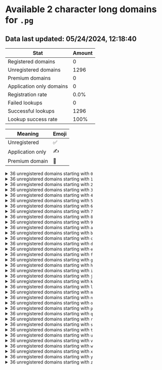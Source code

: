 # Available 2 character long domains for `.pg`

## Data last updated: 05/24/2024, 12:18:40

|Stat|Amount|
|--|--|
|Registered domains|0|
|Unregistered domains|1296|
|Premium domains|0|
|Application only domains|0|
|Registration rate|0.0%|
|Failed lookups|0|
|Successful lookups|1296|
|Lookup success rate|100%|


|Meaning|Emoji|
|--|--|
|Unregistered|:white_check_mark:|
|Application only|:writing_hand:|
|Premium domain|:gem:|

<details>
<summary>36 unregistered domains starting with <bold><code>0</code></bold></summary>

|Type|Domain|
|--|--|
|:white_check_mark:|`00.pg`|
|:white_check_mark:|`01.pg`|
|:white_check_mark:|`02.pg`|
|:white_check_mark:|`03.pg`|
|:white_check_mark:|`04.pg`|
|:white_check_mark:|`05.pg`|
|:white_check_mark:|`06.pg`|
|:white_check_mark:|`07.pg`|
|:white_check_mark:|`08.pg`|
|:white_check_mark:|`09.pg`|
|:white_check_mark:|`0a.pg`|
|:white_check_mark:|`0b.pg`|
|:white_check_mark:|`0c.pg`|
|:white_check_mark:|`0d.pg`|
|:white_check_mark:|`0e.pg`|
|:white_check_mark:|`0f.pg`|
|:white_check_mark:|`0g.pg`|
|:white_check_mark:|`0h.pg`|
|:white_check_mark:|`0i.pg`|
|:white_check_mark:|`0j.pg`|
|:white_check_mark:|`0k.pg`|
|:white_check_mark:|`0l.pg`|
|:white_check_mark:|`0m.pg`|
|:white_check_mark:|`0n.pg`|
|:white_check_mark:|`0o.pg`|
|:white_check_mark:|`0p.pg`|
|:white_check_mark:|`0q.pg`|
|:white_check_mark:|`0r.pg`|
|:white_check_mark:|`0s.pg`|
|:white_check_mark:|`0t.pg`|
|:white_check_mark:|`0u.pg`|
|:white_check_mark:|`0v.pg`|
|:white_check_mark:|`0w.pg`|
|:white_check_mark:|`0x.pg`|
|:white_check_mark:|`0y.pg`|
|:white_check_mark:|`0z.pg`|
</details>
<details>
<summary>36 unregistered domains starting with <bold><code>1</code></bold></summary>

|Type|Domain|
|--|--|
|:white_check_mark:|`10.pg`|
|:white_check_mark:|`11.pg`|
|:white_check_mark:|`12.pg`|
|:white_check_mark:|`13.pg`|
|:white_check_mark:|`14.pg`|
|:white_check_mark:|`15.pg`|
|:white_check_mark:|`16.pg`|
|:white_check_mark:|`17.pg`|
|:white_check_mark:|`18.pg`|
|:white_check_mark:|`19.pg`|
|:white_check_mark:|`1a.pg`|
|:white_check_mark:|`1b.pg`|
|:white_check_mark:|`1c.pg`|
|:white_check_mark:|`1d.pg`|
|:white_check_mark:|`1e.pg`|
|:white_check_mark:|`1f.pg`|
|:white_check_mark:|`1g.pg`|
|:white_check_mark:|`1h.pg`|
|:white_check_mark:|`1i.pg`|
|:white_check_mark:|`1j.pg`|
|:white_check_mark:|`1k.pg`|
|:white_check_mark:|`1l.pg`|
|:white_check_mark:|`1m.pg`|
|:white_check_mark:|`1n.pg`|
|:white_check_mark:|`1o.pg`|
|:white_check_mark:|`1p.pg`|
|:white_check_mark:|`1q.pg`|
|:white_check_mark:|`1r.pg`|
|:white_check_mark:|`1s.pg`|
|:white_check_mark:|`1t.pg`|
|:white_check_mark:|`1u.pg`|
|:white_check_mark:|`1v.pg`|
|:white_check_mark:|`1w.pg`|
|:white_check_mark:|`1x.pg`|
|:white_check_mark:|`1y.pg`|
|:white_check_mark:|`1z.pg`|
</details>
<details>
<summary>36 unregistered domains starting with <bold><code>2</code></bold></summary>

|Type|Domain|
|--|--|
|:white_check_mark:|`20.pg`|
|:white_check_mark:|`21.pg`|
|:white_check_mark:|`22.pg`|
|:white_check_mark:|`23.pg`|
|:white_check_mark:|`24.pg`|
|:white_check_mark:|`25.pg`|
|:white_check_mark:|`26.pg`|
|:white_check_mark:|`27.pg`|
|:white_check_mark:|`28.pg`|
|:white_check_mark:|`29.pg`|
|:white_check_mark:|`2a.pg`|
|:white_check_mark:|`2b.pg`|
|:white_check_mark:|`2c.pg`|
|:white_check_mark:|`2d.pg`|
|:white_check_mark:|`2e.pg`|
|:white_check_mark:|`2f.pg`|
|:white_check_mark:|`2g.pg`|
|:white_check_mark:|`2h.pg`|
|:white_check_mark:|`2i.pg`|
|:white_check_mark:|`2j.pg`|
|:white_check_mark:|`2k.pg`|
|:white_check_mark:|`2l.pg`|
|:white_check_mark:|`2m.pg`|
|:white_check_mark:|`2n.pg`|
|:white_check_mark:|`2o.pg`|
|:white_check_mark:|`2p.pg`|
|:white_check_mark:|`2q.pg`|
|:white_check_mark:|`2r.pg`|
|:white_check_mark:|`2s.pg`|
|:white_check_mark:|`2t.pg`|
|:white_check_mark:|`2u.pg`|
|:white_check_mark:|`2v.pg`|
|:white_check_mark:|`2w.pg`|
|:white_check_mark:|`2x.pg`|
|:white_check_mark:|`2y.pg`|
|:white_check_mark:|`2z.pg`|
</details>
<details>
<summary>36 unregistered domains starting with <bold><code>3</code></bold></summary>

|Type|Domain|
|--|--|
|:white_check_mark:|`30.pg`|
|:white_check_mark:|`31.pg`|
|:white_check_mark:|`32.pg`|
|:white_check_mark:|`33.pg`|
|:white_check_mark:|`34.pg`|
|:white_check_mark:|`35.pg`|
|:white_check_mark:|`36.pg`|
|:white_check_mark:|`37.pg`|
|:white_check_mark:|`38.pg`|
|:white_check_mark:|`39.pg`|
|:white_check_mark:|`3a.pg`|
|:white_check_mark:|`3b.pg`|
|:white_check_mark:|`3c.pg`|
|:white_check_mark:|`3d.pg`|
|:white_check_mark:|`3e.pg`|
|:white_check_mark:|`3f.pg`|
|:white_check_mark:|`3g.pg`|
|:white_check_mark:|`3h.pg`|
|:white_check_mark:|`3i.pg`|
|:white_check_mark:|`3j.pg`|
|:white_check_mark:|`3k.pg`|
|:white_check_mark:|`3l.pg`|
|:white_check_mark:|`3m.pg`|
|:white_check_mark:|`3n.pg`|
|:white_check_mark:|`3o.pg`|
|:white_check_mark:|`3p.pg`|
|:white_check_mark:|`3q.pg`|
|:white_check_mark:|`3r.pg`|
|:white_check_mark:|`3s.pg`|
|:white_check_mark:|`3t.pg`|
|:white_check_mark:|`3u.pg`|
|:white_check_mark:|`3v.pg`|
|:white_check_mark:|`3w.pg`|
|:white_check_mark:|`3x.pg`|
|:white_check_mark:|`3y.pg`|
|:white_check_mark:|`3z.pg`|
</details>
<details>
<summary>36 unregistered domains starting with <bold><code>4</code></bold></summary>

|Type|Domain|
|--|--|
|:white_check_mark:|`40.pg`|
|:white_check_mark:|`41.pg`|
|:white_check_mark:|`42.pg`|
|:white_check_mark:|`43.pg`|
|:white_check_mark:|`44.pg`|
|:white_check_mark:|`45.pg`|
|:white_check_mark:|`46.pg`|
|:white_check_mark:|`47.pg`|
|:white_check_mark:|`48.pg`|
|:white_check_mark:|`49.pg`|
|:white_check_mark:|`4a.pg`|
|:white_check_mark:|`4b.pg`|
|:white_check_mark:|`4c.pg`|
|:white_check_mark:|`4d.pg`|
|:white_check_mark:|`4e.pg`|
|:white_check_mark:|`4f.pg`|
|:white_check_mark:|`4g.pg`|
|:white_check_mark:|`4h.pg`|
|:white_check_mark:|`4i.pg`|
|:white_check_mark:|`4j.pg`|
|:white_check_mark:|`4k.pg`|
|:white_check_mark:|`4l.pg`|
|:white_check_mark:|`4m.pg`|
|:white_check_mark:|`4n.pg`|
|:white_check_mark:|`4o.pg`|
|:white_check_mark:|`4p.pg`|
|:white_check_mark:|`4q.pg`|
|:white_check_mark:|`4r.pg`|
|:white_check_mark:|`4s.pg`|
|:white_check_mark:|`4t.pg`|
|:white_check_mark:|`4u.pg`|
|:white_check_mark:|`4v.pg`|
|:white_check_mark:|`4w.pg`|
|:white_check_mark:|`4x.pg`|
|:white_check_mark:|`4y.pg`|
|:white_check_mark:|`4z.pg`|
</details>
<details>
<summary>36 unregistered domains starting with <bold><code>5</code></bold></summary>

|Type|Domain|
|--|--|
|:white_check_mark:|`50.pg`|
|:white_check_mark:|`51.pg`|
|:white_check_mark:|`52.pg`|
|:white_check_mark:|`53.pg`|
|:white_check_mark:|`54.pg`|
|:white_check_mark:|`55.pg`|
|:white_check_mark:|`56.pg`|
|:white_check_mark:|`57.pg`|
|:white_check_mark:|`58.pg`|
|:white_check_mark:|`59.pg`|
|:white_check_mark:|`5a.pg`|
|:white_check_mark:|`5b.pg`|
|:white_check_mark:|`5c.pg`|
|:white_check_mark:|`5d.pg`|
|:white_check_mark:|`5e.pg`|
|:white_check_mark:|`5f.pg`|
|:white_check_mark:|`5g.pg`|
|:white_check_mark:|`5h.pg`|
|:white_check_mark:|`5i.pg`|
|:white_check_mark:|`5j.pg`|
|:white_check_mark:|`5k.pg`|
|:white_check_mark:|`5l.pg`|
|:white_check_mark:|`5m.pg`|
|:white_check_mark:|`5n.pg`|
|:white_check_mark:|`5o.pg`|
|:white_check_mark:|`5p.pg`|
|:white_check_mark:|`5q.pg`|
|:white_check_mark:|`5r.pg`|
|:white_check_mark:|`5s.pg`|
|:white_check_mark:|`5t.pg`|
|:white_check_mark:|`5u.pg`|
|:white_check_mark:|`5v.pg`|
|:white_check_mark:|`5w.pg`|
|:white_check_mark:|`5x.pg`|
|:white_check_mark:|`5y.pg`|
|:white_check_mark:|`5z.pg`|
</details>
<details>
<summary>36 unregistered domains starting with <bold><code>6</code></bold></summary>

|Type|Domain|
|--|--|
|:white_check_mark:|`60.pg`|
|:white_check_mark:|`61.pg`|
|:white_check_mark:|`62.pg`|
|:white_check_mark:|`63.pg`|
|:white_check_mark:|`64.pg`|
|:white_check_mark:|`65.pg`|
|:white_check_mark:|`66.pg`|
|:white_check_mark:|`67.pg`|
|:white_check_mark:|`68.pg`|
|:white_check_mark:|`69.pg`|
|:white_check_mark:|`6a.pg`|
|:white_check_mark:|`6b.pg`|
|:white_check_mark:|`6c.pg`|
|:white_check_mark:|`6d.pg`|
|:white_check_mark:|`6e.pg`|
|:white_check_mark:|`6f.pg`|
|:white_check_mark:|`6g.pg`|
|:white_check_mark:|`6h.pg`|
|:white_check_mark:|`6i.pg`|
|:white_check_mark:|`6j.pg`|
|:white_check_mark:|`6k.pg`|
|:white_check_mark:|`6l.pg`|
|:white_check_mark:|`6m.pg`|
|:white_check_mark:|`6n.pg`|
|:white_check_mark:|`6o.pg`|
|:white_check_mark:|`6p.pg`|
|:white_check_mark:|`6q.pg`|
|:white_check_mark:|`6r.pg`|
|:white_check_mark:|`6s.pg`|
|:white_check_mark:|`6t.pg`|
|:white_check_mark:|`6u.pg`|
|:white_check_mark:|`6v.pg`|
|:white_check_mark:|`6w.pg`|
|:white_check_mark:|`6x.pg`|
|:white_check_mark:|`6y.pg`|
|:white_check_mark:|`6z.pg`|
</details>
<details>
<summary>36 unregistered domains starting with <bold><code>7</code></bold></summary>

|Type|Domain|
|--|--|
|:white_check_mark:|`70.pg`|
|:white_check_mark:|`71.pg`|
|:white_check_mark:|`72.pg`|
|:white_check_mark:|`73.pg`|
|:white_check_mark:|`74.pg`|
|:white_check_mark:|`75.pg`|
|:white_check_mark:|`76.pg`|
|:white_check_mark:|`77.pg`|
|:white_check_mark:|`78.pg`|
|:white_check_mark:|`79.pg`|
|:white_check_mark:|`7a.pg`|
|:white_check_mark:|`7b.pg`|
|:white_check_mark:|`7c.pg`|
|:white_check_mark:|`7d.pg`|
|:white_check_mark:|`7e.pg`|
|:white_check_mark:|`7f.pg`|
|:white_check_mark:|`7g.pg`|
|:white_check_mark:|`7h.pg`|
|:white_check_mark:|`7i.pg`|
|:white_check_mark:|`7j.pg`|
|:white_check_mark:|`7k.pg`|
|:white_check_mark:|`7l.pg`|
|:white_check_mark:|`7m.pg`|
|:white_check_mark:|`7n.pg`|
|:white_check_mark:|`7o.pg`|
|:white_check_mark:|`7p.pg`|
|:white_check_mark:|`7q.pg`|
|:white_check_mark:|`7r.pg`|
|:white_check_mark:|`7s.pg`|
|:white_check_mark:|`7t.pg`|
|:white_check_mark:|`7u.pg`|
|:white_check_mark:|`7v.pg`|
|:white_check_mark:|`7w.pg`|
|:white_check_mark:|`7x.pg`|
|:white_check_mark:|`7y.pg`|
|:white_check_mark:|`7z.pg`|
</details>
<details>
<summary>36 unregistered domains starting with <bold><code>8</code></bold></summary>

|Type|Domain|
|--|--|
|:white_check_mark:|`80.pg`|
|:white_check_mark:|`81.pg`|
|:white_check_mark:|`82.pg`|
|:white_check_mark:|`83.pg`|
|:white_check_mark:|`84.pg`|
|:white_check_mark:|`85.pg`|
|:white_check_mark:|`86.pg`|
|:white_check_mark:|`87.pg`|
|:white_check_mark:|`88.pg`|
|:white_check_mark:|`89.pg`|
|:white_check_mark:|`8a.pg`|
|:white_check_mark:|`8b.pg`|
|:white_check_mark:|`8c.pg`|
|:white_check_mark:|`8d.pg`|
|:white_check_mark:|`8e.pg`|
|:white_check_mark:|`8f.pg`|
|:white_check_mark:|`8g.pg`|
|:white_check_mark:|`8h.pg`|
|:white_check_mark:|`8i.pg`|
|:white_check_mark:|`8j.pg`|
|:white_check_mark:|`8k.pg`|
|:white_check_mark:|`8l.pg`|
|:white_check_mark:|`8m.pg`|
|:white_check_mark:|`8n.pg`|
|:white_check_mark:|`8o.pg`|
|:white_check_mark:|`8p.pg`|
|:white_check_mark:|`8q.pg`|
|:white_check_mark:|`8r.pg`|
|:white_check_mark:|`8s.pg`|
|:white_check_mark:|`8t.pg`|
|:white_check_mark:|`8u.pg`|
|:white_check_mark:|`8v.pg`|
|:white_check_mark:|`8w.pg`|
|:white_check_mark:|`8x.pg`|
|:white_check_mark:|`8y.pg`|
|:white_check_mark:|`8z.pg`|
</details>
<details>
<summary>36 unregistered domains starting with <bold><code>9</code></bold></summary>

|Type|Domain|
|--|--|
|:white_check_mark:|`90.pg`|
|:white_check_mark:|`91.pg`|
|:white_check_mark:|`92.pg`|
|:white_check_mark:|`93.pg`|
|:white_check_mark:|`94.pg`|
|:white_check_mark:|`95.pg`|
|:white_check_mark:|`96.pg`|
|:white_check_mark:|`97.pg`|
|:white_check_mark:|`98.pg`|
|:white_check_mark:|`99.pg`|
|:white_check_mark:|`9a.pg`|
|:white_check_mark:|`9b.pg`|
|:white_check_mark:|`9c.pg`|
|:white_check_mark:|`9d.pg`|
|:white_check_mark:|`9e.pg`|
|:white_check_mark:|`9f.pg`|
|:white_check_mark:|`9g.pg`|
|:white_check_mark:|`9h.pg`|
|:white_check_mark:|`9i.pg`|
|:white_check_mark:|`9j.pg`|
|:white_check_mark:|`9k.pg`|
|:white_check_mark:|`9l.pg`|
|:white_check_mark:|`9m.pg`|
|:white_check_mark:|`9n.pg`|
|:white_check_mark:|`9o.pg`|
|:white_check_mark:|`9p.pg`|
|:white_check_mark:|`9q.pg`|
|:white_check_mark:|`9r.pg`|
|:white_check_mark:|`9s.pg`|
|:white_check_mark:|`9t.pg`|
|:white_check_mark:|`9u.pg`|
|:white_check_mark:|`9v.pg`|
|:white_check_mark:|`9w.pg`|
|:white_check_mark:|`9x.pg`|
|:white_check_mark:|`9y.pg`|
|:white_check_mark:|`9z.pg`|
</details>
<details>
<summary>36 unregistered domains starting with <bold><code>a</code></bold></summary>

|Type|Domain|
|--|--|
|:white_check_mark:|`a0.pg`|
|:white_check_mark:|`a1.pg`|
|:white_check_mark:|`a2.pg`|
|:white_check_mark:|`a3.pg`|
|:white_check_mark:|`a4.pg`|
|:white_check_mark:|`a5.pg`|
|:white_check_mark:|`a6.pg`|
|:white_check_mark:|`a7.pg`|
|:white_check_mark:|`a8.pg`|
|:white_check_mark:|`a9.pg`|
|:white_check_mark:|`aa.pg`|
|:white_check_mark:|`ab.pg`|
|:white_check_mark:|`ac.pg`|
|:white_check_mark:|`ad.pg`|
|:white_check_mark:|`ae.pg`|
|:white_check_mark:|`af.pg`|
|:white_check_mark:|`ag.pg`|
|:white_check_mark:|`ah.pg`|
|:white_check_mark:|`ai.pg`|
|:white_check_mark:|`aj.pg`|
|:white_check_mark:|`ak.pg`|
|:white_check_mark:|`al.pg`|
|:white_check_mark:|`am.pg`|
|:white_check_mark:|`an.pg`|
|:white_check_mark:|`ao.pg`|
|:white_check_mark:|`ap.pg`|
|:white_check_mark:|`aq.pg`|
|:white_check_mark:|`ar.pg`|
|:white_check_mark:|`as.pg`|
|:white_check_mark:|`at.pg`|
|:white_check_mark:|`au.pg`|
|:white_check_mark:|`av.pg`|
|:white_check_mark:|`aw.pg`|
|:white_check_mark:|`ax.pg`|
|:white_check_mark:|`ay.pg`|
|:white_check_mark:|`az.pg`|
</details>
<details>
<summary>36 unregistered domains starting with <bold><code>b</code></bold></summary>

|Type|Domain|
|--|--|
|:white_check_mark:|`b0.pg`|
|:white_check_mark:|`b1.pg`|
|:white_check_mark:|`b2.pg`|
|:white_check_mark:|`b3.pg`|
|:white_check_mark:|`b4.pg`|
|:white_check_mark:|`b5.pg`|
|:white_check_mark:|`b6.pg`|
|:white_check_mark:|`b7.pg`|
|:white_check_mark:|`b8.pg`|
|:white_check_mark:|`b9.pg`|
|:white_check_mark:|`ba.pg`|
|:white_check_mark:|`bb.pg`|
|:white_check_mark:|`bc.pg`|
|:white_check_mark:|`bd.pg`|
|:white_check_mark:|`be.pg`|
|:white_check_mark:|`bf.pg`|
|:white_check_mark:|`bg.pg`|
|:white_check_mark:|`bh.pg`|
|:white_check_mark:|`bi.pg`|
|:white_check_mark:|`bj.pg`|
|:white_check_mark:|`bk.pg`|
|:white_check_mark:|`bl.pg`|
|:white_check_mark:|`bm.pg`|
|:white_check_mark:|`bn.pg`|
|:white_check_mark:|`bo.pg`|
|:white_check_mark:|`bp.pg`|
|:white_check_mark:|`bq.pg`|
|:white_check_mark:|`br.pg`|
|:white_check_mark:|`bs.pg`|
|:white_check_mark:|`bt.pg`|
|:white_check_mark:|`bu.pg`|
|:white_check_mark:|`bv.pg`|
|:white_check_mark:|`bw.pg`|
|:white_check_mark:|`bx.pg`|
|:white_check_mark:|`by.pg`|
|:white_check_mark:|`bz.pg`|
</details>
<details>
<summary>36 unregistered domains starting with <bold><code>c</code></bold></summary>

|Type|Domain|
|--|--|
|:white_check_mark:|`c0.pg`|
|:white_check_mark:|`c1.pg`|
|:white_check_mark:|`c2.pg`|
|:white_check_mark:|`c3.pg`|
|:white_check_mark:|`c4.pg`|
|:white_check_mark:|`c5.pg`|
|:white_check_mark:|`c6.pg`|
|:white_check_mark:|`c7.pg`|
|:white_check_mark:|`c8.pg`|
|:white_check_mark:|`c9.pg`|
|:white_check_mark:|`ca.pg`|
|:white_check_mark:|`cb.pg`|
|:white_check_mark:|`cc.pg`|
|:white_check_mark:|`cd.pg`|
|:white_check_mark:|`ce.pg`|
|:white_check_mark:|`cf.pg`|
|:white_check_mark:|`cg.pg`|
|:white_check_mark:|`ch.pg`|
|:white_check_mark:|`ci.pg`|
|:white_check_mark:|`cj.pg`|
|:white_check_mark:|`ck.pg`|
|:white_check_mark:|`cl.pg`|
|:white_check_mark:|`cm.pg`|
|:white_check_mark:|`cn.pg`|
|:white_check_mark:|`co.pg`|
|:white_check_mark:|`cp.pg`|
|:white_check_mark:|`cq.pg`|
|:white_check_mark:|`cr.pg`|
|:white_check_mark:|`cs.pg`|
|:white_check_mark:|`ct.pg`|
|:white_check_mark:|`cu.pg`|
|:white_check_mark:|`cv.pg`|
|:white_check_mark:|`cw.pg`|
|:white_check_mark:|`cx.pg`|
|:white_check_mark:|`cy.pg`|
|:white_check_mark:|`cz.pg`|
</details>
<details>
<summary>36 unregistered domains starting with <bold><code>d</code></bold></summary>

|Type|Domain|
|--|--|
|:white_check_mark:|`d0.pg`|
|:white_check_mark:|`d1.pg`|
|:white_check_mark:|`d2.pg`|
|:white_check_mark:|`d3.pg`|
|:white_check_mark:|`d4.pg`|
|:white_check_mark:|`d5.pg`|
|:white_check_mark:|`d6.pg`|
|:white_check_mark:|`d7.pg`|
|:white_check_mark:|`d8.pg`|
|:white_check_mark:|`d9.pg`|
|:white_check_mark:|`da.pg`|
|:white_check_mark:|`db.pg`|
|:white_check_mark:|`dc.pg`|
|:white_check_mark:|`dd.pg`|
|:white_check_mark:|`de.pg`|
|:white_check_mark:|`df.pg`|
|:white_check_mark:|`dg.pg`|
|:white_check_mark:|`dh.pg`|
|:white_check_mark:|`di.pg`|
|:white_check_mark:|`dj.pg`|
|:white_check_mark:|`dk.pg`|
|:white_check_mark:|`dl.pg`|
|:white_check_mark:|`dm.pg`|
|:white_check_mark:|`dn.pg`|
|:white_check_mark:|`do.pg`|
|:white_check_mark:|`dp.pg`|
|:white_check_mark:|`dq.pg`|
|:white_check_mark:|`dr.pg`|
|:white_check_mark:|`ds.pg`|
|:white_check_mark:|`dt.pg`|
|:white_check_mark:|`du.pg`|
|:white_check_mark:|`dv.pg`|
|:white_check_mark:|`dw.pg`|
|:white_check_mark:|`dx.pg`|
|:white_check_mark:|`dy.pg`|
|:white_check_mark:|`dz.pg`|
</details>
<details>
<summary>36 unregistered domains starting with <bold><code>e</code></bold></summary>

|Type|Domain|
|--|--|
|:white_check_mark:|`e0.pg`|
|:white_check_mark:|`e1.pg`|
|:white_check_mark:|`e2.pg`|
|:white_check_mark:|`e3.pg`|
|:white_check_mark:|`e4.pg`|
|:white_check_mark:|`e5.pg`|
|:white_check_mark:|`e6.pg`|
|:white_check_mark:|`e7.pg`|
|:white_check_mark:|`e8.pg`|
|:white_check_mark:|`e9.pg`|
|:white_check_mark:|`ea.pg`|
|:white_check_mark:|`eb.pg`|
|:white_check_mark:|`ec.pg`|
|:white_check_mark:|`ed.pg`|
|:white_check_mark:|`ee.pg`|
|:white_check_mark:|`ef.pg`|
|:white_check_mark:|`eg.pg`|
|:white_check_mark:|`eh.pg`|
|:white_check_mark:|`ei.pg`|
|:white_check_mark:|`ej.pg`|
|:white_check_mark:|`ek.pg`|
|:white_check_mark:|`el.pg`|
|:white_check_mark:|`em.pg`|
|:white_check_mark:|`en.pg`|
|:white_check_mark:|`eo.pg`|
|:white_check_mark:|`ep.pg`|
|:white_check_mark:|`eq.pg`|
|:white_check_mark:|`er.pg`|
|:white_check_mark:|`es.pg`|
|:white_check_mark:|`et.pg`|
|:white_check_mark:|`eu.pg`|
|:white_check_mark:|`ev.pg`|
|:white_check_mark:|`ew.pg`|
|:white_check_mark:|`ex.pg`|
|:white_check_mark:|`ey.pg`|
|:white_check_mark:|`ez.pg`|
</details>
<details>
<summary>36 unregistered domains starting with <bold><code>f</code></bold></summary>

|Type|Domain|
|--|--|
|:white_check_mark:|`f0.pg`|
|:white_check_mark:|`f1.pg`|
|:white_check_mark:|`f2.pg`|
|:white_check_mark:|`f3.pg`|
|:white_check_mark:|`f4.pg`|
|:white_check_mark:|`f5.pg`|
|:white_check_mark:|`f6.pg`|
|:white_check_mark:|`f7.pg`|
|:white_check_mark:|`f8.pg`|
|:white_check_mark:|`f9.pg`|
|:white_check_mark:|`fa.pg`|
|:white_check_mark:|`fb.pg`|
|:white_check_mark:|`fc.pg`|
|:white_check_mark:|`fd.pg`|
|:white_check_mark:|`fe.pg`|
|:white_check_mark:|`ff.pg`|
|:white_check_mark:|`fg.pg`|
|:white_check_mark:|`fh.pg`|
|:white_check_mark:|`fi.pg`|
|:white_check_mark:|`fj.pg`|
|:white_check_mark:|`fk.pg`|
|:white_check_mark:|`fl.pg`|
|:white_check_mark:|`fm.pg`|
|:white_check_mark:|`fn.pg`|
|:white_check_mark:|`fo.pg`|
|:white_check_mark:|`fp.pg`|
|:white_check_mark:|`fq.pg`|
|:white_check_mark:|`fr.pg`|
|:white_check_mark:|`fs.pg`|
|:white_check_mark:|`ft.pg`|
|:white_check_mark:|`fu.pg`|
|:white_check_mark:|`fv.pg`|
|:white_check_mark:|`fw.pg`|
|:white_check_mark:|`fx.pg`|
|:white_check_mark:|`fy.pg`|
|:white_check_mark:|`fz.pg`|
</details>
<details>
<summary>36 unregistered domains starting with <bold><code>g</code></bold></summary>

|Type|Domain|
|--|--|
|:white_check_mark:|`g0.pg`|
|:white_check_mark:|`g1.pg`|
|:white_check_mark:|`g2.pg`|
|:white_check_mark:|`g3.pg`|
|:white_check_mark:|`g4.pg`|
|:white_check_mark:|`g5.pg`|
|:white_check_mark:|`g6.pg`|
|:white_check_mark:|`g7.pg`|
|:white_check_mark:|`g8.pg`|
|:white_check_mark:|`g9.pg`|
|:white_check_mark:|`ga.pg`|
|:white_check_mark:|`gb.pg`|
|:white_check_mark:|`gc.pg`|
|:white_check_mark:|`gd.pg`|
|:white_check_mark:|`ge.pg`|
|:white_check_mark:|`gf.pg`|
|:white_check_mark:|`gg.pg`|
|:white_check_mark:|`gh.pg`|
|:white_check_mark:|`gi.pg`|
|:white_check_mark:|`gj.pg`|
|:white_check_mark:|`gk.pg`|
|:white_check_mark:|`gl.pg`|
|:white_check_mark:|`gm.pg`|
|:white_check_mark:|`gn.pg`|
|:white_check_mark:|`go.pg`|
|:white_check_mark:|`gp.pg`|
|:white_check_mark:|`gq.pg`|
|:white_check_mark:|`gr.pg`|
|:white_check_mark:|`gs.pg`|
|:white_check_mark:|`gt.pg`|
|:white_check_mark:|`gu.pg`|
|:white_check_mark:|`gv.pg`|
|:white_check_mark:|`gw.pg`|
|:white_check_mark:|`gx.pg`|
|:white_check_mark:|`gy.pg`|
|:white_check_mark:|`gz.pg`|
</details>
<details>
<summary>36 unregistered domains starting with <bold><code>h</code></bold></summary>

|Type|Domain|
|--|--|
|:white_check_mark:|`h0.pg`|
|:white_check_mark:|`h1.pg`|
|:white_check_mark:|`h2.pg`|
|:white_check_mark:|`h3.pg`|
|:white_check_mark:|`h4.pg`|
|:white_check_mark:|`h5.pg`|
|:white_check_mark:|`h6.pg`|
|:white_check_mark:|`h7.pg`|
|:white_check_mark:|`h8.pg`|
|:white_check_mark:|`h9.pg`|
|:white_check_mark:|`ha.pg`|
|:white_check_mark:|`hb.pg`|
|:white_check_mark:|`hc.pg`|
|:white_check_mark:|`hd.pg`|
|:white_check_mark:|`he.pg`|
|:white_check_mark:|`hf.pg`|
|:white_check_mark:|`hg.pg`|
|:white_check_mark:|`hh.pg`|
|:white_check_mark:|`hi.pg`|
|:white_check_mark:|`hj.pg`|
|:white_check_mark:|`hk.pg`|
|:white_check_mark:|`hl.pg`|
|:white_check_mark:|`hm.pg`|
|:white_check_mark:|`hn.pg`|
|:white_check_mark:|`ho.pg`|
|:white_check_mark:|`hp.pg`|
|:white_check_mark:|`hq.pg`|
|:white_check_mark:|`hr.pg`|
|:white_check_mark:|`hs.pg`|
|:white_check_mark:|`ht.pg`|
|:white_check_mark:|`hu.pg`|
|:white_check_mark:|`hv.pg`|
|:white_check_mark:|`hw.pg`|
|:white_check_mark:|`hx.pg`|
|:white_check_mark:|`hy.pg`|
|:white_check_mark:|`hz.pg`|
</details>
<details>
<summary>36 unregistered domains starting with <bold><code>i</code></bold></summary>

|Type|Domain|
|--|--|
|:white_check_mark:|`i0.pg`|
|:white_check_mark:|`i1.pg`|
|:white_check_mark:|`i2.pg`|
|:white_check_mark:|`i3.pg`|
|:white_check_mark:|`i4.pg`|
|:white_check_mark:|`i5.pg`|
|:white_check_mark:|`i6.pg`|
|:white_check_mark:|`i7.pg`|
|:white_check_mark:|`i8.pg`|
|:white_check_mark:|`i9.pg`|
|:white_check_mark:|`ia.pg`|
|:white_check_mark:|`ib.pg`|
|:white_check_mark:|`ic.pg`|
|:white_check_mark:|`id.pg`|
|:white_check_mark:|`ie.pg`|
|:white_check_mark:|`if.pg`|
|:white_check_mark:|`ig.pg`|
|:white_check_mark:|`ih.pg`|
|:white_check_mark:|`ii.pg`|
|:white_check_mark:|`ij.pg`|
|:white_check_mark:|`ik.pg`|
|:white_check_mark:|`il.pg`|
|:white_check_mark:|`im.pg`|
|:white_check_mark:|`in.pg`|
|:white_check_mark:|`io.pg`|
|:white_check_mark:|`ip.pg`|
|:white_check_mark:|`iq.pg`|
|:white_check_mark:|`ir.pg`|
|:white_check_mark:|`is.pg`|
|:white_check_mark:|`it.pg`|
|:white_check_mark:|`iu.pg`|
|:white_check_mark:|`iv.pg`|
|:white_check_mark:|`iw.pg`|
|:white_check_mark:|`ix.pg`|
|:white_check_mark:|`iy.pg`|
|:white_check_mark:|`iz.pg`|
</details>
<details>
<summary>36 unregistered domains starting with <bold><code>j</code></bold></summary>

|Type|Domain|
|--|--|
|:white_check_mark:|`j0.pg`|
|:white_check_mark:|`j1.pg`|
|:white_check_mark:|`j2.pg`|
|:white_check_mark:|`j3.pg`|
|:white_check_mark:|`j4.pg`|
|:white_check_mark:|`j5.pg`|
|:white_check_mark:|`j6.pg`|
|:white_check_mark:|`j7.pg`|
|:white_check_mark:|`j8.pg`|
|:white_check_mark:|`j9.pg`|
|:white_check_mark:|`ja.pg`|
|:white_check_mark:|`jb.pg`|
|:white_check_mark:|`jc.pg`|
|:white_check_mark:|`jd.pg`|
|:white_check_mark:|`je.pg`|
|:white_check_mark:|`jf.pg`|
|:white_check_mark:|`jg.pg`|
|:white_check_mark:|`jh.pg`|
|:white_check_mark:|`ji.pg`|
|:white_check_mark:|`jj.pg`|
|:white_check_mark:|`jk.pg`|
|:white_check_mark:|`jl.pg`|
|:white_check_mark:|`jm.pg`|
|:white_check_mark:|`jn.pg`|
|:white_check_mark:|`jo.pg`|
|:white_check_mark:|`jp.pg`|
|:white_check_mark:|`jq.pg`|
|:white_check_mark:|`jr.pg`|
|:white_check_mark:|`js.pg`|
|:white_check_mark:|`jt.pg`|
|:white_check_mark:|`ju.pg`|
|:white_check_mark:|`jv.pg`|
|:white_check_mark:|`jw.pg`|
|:white_check_mark:|`jx.pg`|
|:white_check_mark:|`jy.pg`|
|:white_check_mark:|`jz.pg`|
</details>
<details>
<summary>36 unregistered domains starting with <bold><code>k</code></bold></summary>

|Type|Domain|
|--|--|
|:white_check_mark:|`k0.pg`|
|:white_check_mark:|`k1.pg`|
|:white_check_mark:|`k2.pg`|
|:white_check_mark:|`k3.pg`|
|:white_check_mark:|`k4.pg`|
|:white_check_mark:|`k5.pg`|
|:white_check_mark:|`k6.pg`|
|:white_check_mark:|`k7.pg`|
|:white_check_mark:|`k8.pg`|
|:white_check_mark:|`k9.pg`|
|:white_check_mark:|`ka.pg`|
|:white_check_mark:|`kb.pg`|
|:white_check_mark:|`kc.pg`|
|:white_check_mark:|`kd.pg`|
|:white_check_mark:|`ke.pg`|
|:white_check_mark:|`kf.pg`|
|:white_check_mark:|`kg.pg`|
|:white_check_mark:|`kh.pg`|
|:white_check_mark:|`ki.pg`|
|:white_check_mark:|`kj.pg`|
|:white_check_mark:|`kk.pg`|
|:white_check_mark:|`kl.pg`|
|:white_check_mark:|`km.pg`|
|:white_check_mark:|`kn.pg`|
|:white_check_mark:|`ko.pg`|
|:white_check_mark:|`kp.pg`|
|:white_check_mark:|`kq.pg`|
|:white_check_mark:|`kr.pg`|
|:white_check_mark:|`ks.pg`|
|:white_check_mark:|`kt.pg`|
|:white_check_mark:|`ku.pg`|
|:white_check_mark:|`kv.pg`|
|:white_check_mark:|`kw.pg`|
|:white_check_mark:|`kx.pg`|
|:white_check_mark:|`ky.pg`|
|:white_check_mark:|`kz.pg`|
</details>
<details>
<summary>36 unregistered domains starting with <bold><code>l</code></bold></summary>

|Type|Domain|
|--|--|
|:white_check_mark:|`l0.pg`|
|:white_check_mark:|`l1.pg`|
|:white_check_mark:|`l2.pg`|
|:white_check_mark:|`l3.pg`|
|:white_check_mark:|`l4.pg`|
|:white_check_mark:|`l5.pg`|
|:white_check_mark:|`l6.pg`|
|:white_check_mark:|`l7.pg`|
|:white_check_mark:|`l8.pg`|
|:white_check_mark:|`l9.pg`|
|:white_check_mark:|`la.pg`|
|:white_check_mark:|`lb.pg`|
|:white_check_mark:|`lc.pg`|
|:white_check_mark:|`ld.pg`|
|:white_check_mark:|`le.pg`|
|:white_check_mark:|`lf.pg`|
|:white_check_mark:|`lg.pg`|
|:white_check_mark:|`lh.pg`|
|:white_check_mark:|`li.pg`|
|:white_check_mark:|`lj.pg`|
|:white_check_mark:|`lk.pg`|
|:white_check_mark:|`ll.pg`|
|:white_check_mark:|`lm.pg`|
|:white_check_mark:|`ln.pg`|
|:white_check_mark:|`lo.pg`|
|:white_check_mark:|`lp.pg`|
|:white_check_mark:|`lq.pg`|
|:white_check_mark:|`lr.pg`|
|:white_check_mark:|`ls.pg`|
|:white_check_mark:|`lt.pg`|
|:white_check_mark:|`lu.pg`|
|:white_check_mark:|`lv.pg`|
|:white_check_mark:|`lw.pg`|
|:white_check_mark:|`lx.pg`|
|:white_check_mark:|`ly.pg`|
|:white_check_mark:|`lz.pg`|
</details>
<details>
<summary>36 unregistered domains starting with <bold><code>m</code></bold></summary>

|Type|Domain|
|--|--|
|:white_check_mark:|`m0.pg`|
|:white_check_mark:|`m1.pg`|
|:white_check_mark:|`m2.pg`|
|:white_check_mark:|`m3.pg`|
|:white_check_mark:|`m4.pg`|
|:white_check_mark:|`m5.pg`|
|:white_check_mark:|`m6.pg`|
|:white_check_mark:|`m7.pg`|
|:white_check_mark:|`m8.pg`|
|:white_check_mark:|`m9.pg`|
|:white_check_mark:|`ma.pg`|
|:white_check_mark:|`mb.pg`|
|:white_check_mark:|`mc.pg`|
|:white_check_mark:|`md.pg`|
|:white_check_mark:|`me.pg`|
|:white_check_mark:|`mf.pg`|
|:white_check_mark:|`mg.pg`|
|:white_check_mark:|`mh.pg`|
|:white_check_mark:|`mi.pg`|
|:white_check_mark:|`mj.pg`|
|:white_check_mark:|`mk.pg`|
|:white_check_mark:|`ml.pg`|
|:white_check_mark:|`mm.pg`|
|:white_check_mark:|`mn.pg`|
|:white_check_mark:|`mo.pg`|
|:white_check_mark:|`mp.pg`|
|:white_check_mark:|`mq.pg`|
|:white_check_mark:|`mr.pg`|
|:white_check_mark:|`ms.pg`|
|:white_check_mark:|`mt.pg`|
|:white_check_mark:|`mu.pg`|
|:white_check_mark:|`mv.pg`|
|:white_check_mark:|`mw.pg`|
|:white_check_mark:|`mx.pg`|
|:white_check_mark:|`my.pg`|
|:white_check_mark:|`mz.pg`|
</details>
<details>
<summary>36 unregistered domains starting with <bold><code>n</code></bold></summary>

|Type|Domain|
|--|--|
|:white_check_mark:|`n0.pg`|
|:white_check_mark:|`n1.pg`|
|:white_check_mark:|`n2.pg`|
|:white_check_mark:|`n3.pg`|
|:white_check_mark:|`n4.pg`|
|:white_check_mark:|`n5.pg`|
|:white_check_mark:|`n6.pg`|
|:white_check_mark:|`n7.pg`|
|:white_check_mark:|`n8.pg`|
|:white_check_mark:|`n9.pg`|
|:white_check_mark:|`na.pg`|
|:white_check_mark:|`nb.pg`|
|:white_check_mark:|`nc.pg`|
|:white_check_mark:|`nd.pg`|
|:white_check_mark:|`ne.pg`|
|:white_check_mark:|`nf.pg`|
|:white_check_mark:|`ng.pg`|
|:white_check_mark:|`nh.pg`|
|:white_check_mark:|`ni.pg`|
|:white_check_mark:|`nj.pg`|
|:white_check_mark:|`nk.pg`|
|:white_check_mark:|`nl.pg`|
|:white_check_mark:|`nm.pg`|
|:white_check_mark:|`nn.pg`|
|:white_check_mark:|`no.pg`|
|:white_check_mark:|`np.pg`|
|:white_check_mark:|`nq.pg`|
|:white_check_mark:|`nr.pg`|
|:white_check_mark:|`ns.pg`|
|:white_check_mark:|`nt.pg`|
|:white_check_mark:|`nu.pg`|
|:white_check_mark:|`nv.pg`|
|:white_check_mark:|`nw.pg`|
|:white_check_mark:|`nx.pg`|
|:white_check_mark:|`ny.pg`|
|:white_check_mark:|`nz.pg`|
</details>
<details>
<summary>36 unregistered domains starting with <bold><code>o</code></bold></summary>

|Type|Domain|
|--|--|
|:white_check_mark:|`o0.pg`|
|:white_check_mark:|`o1.pg`|
|:white_check_mark:|`o2.pg`|
|:white_check_mark:|`o3.pg`|
|:white_check_mark:|`o4.pg`|
|:white_check_mark:|`o5.pg`|
|:white_check_mark:|`o6.pg`|
|:white_check_mark:|`o7.pg`|
|:white_check_mark:|`o8.pg`|
|:white_check_mark:|`o9.pg`|
|:white_check_mark:|`oa.pg`|
|:white_check_mark:|`ob.pg`|
|:white_check_mark:|`oc.pg`|
|:white_check_mark:|`od.pg`|
|:white_check_mark:|`oe.pg`|
|:white_check_mark:|`of.pg`|
|:white_check_mark:|`og.pg`|
|:white_check_mark:|`oh.pg`|
|:white_check_mark:|`oi.pg`|
|:white_check_mark:|`oj.pg`|
|:white_check_mark:|`ok.pg`|
|:white_check_mark:|`ol.pg`|
|:white_check_mark:|`om.pg`|
|:white_check_mark:|`on.pg`|
|:white_check_mark:|`oo.pg`|
|:white_check_mark:|`op.pg`|
|:white_check_mark:|`oq.pg`|
|:white_check_mark:|`or.pg`|
|:white_check_mark:|`os.pg`|
|:white_check_mark:|`ot.pg`|
|:white_check_mark:|`ou.pg`|
|:white_check_mark:|`ov.pg`|
|:white_check_mark:|`ow.pg`|
|:white_check_mark:|`ox.pg`|
|:white_check_mark:|`oy.pg`|
|:white_check_mark:|`oz.pg`|
</details>
<details>
<summary>36 unregistered domains starting with <bold><code>p</code></bold></summary>

|Type|Domain|
|--|--|
|:white_check_mark:|`p0.pg`|
|:white_check_mark:|`p1.pg`|
|:white_check_mark:|`p2.pg`|
|:white_check_mark:|`p3.pg`|
|:white_check_mark:|`p4.pg`|
|:white_check_mark:|`p5.pg`|
|:white_check_mark:|`p6.pg`|
|:white_check_mark:|`p7.pg`|
|:white_check_mark:|`p8.pg`|
|:white_check_mark:|`p9.pg`|
|:white_check_mark:|`pa.pg`|
|:white_check_mark:|`pb.pg`|
|:white_check_mark:|`pc.pg`|
|:white_check_mark:|`pd.pg`|
|:white_check_mark:|`pe.pg`|
|:white_check_mark:|`pf.pg`|
|:white_check_mark:|`pg.pg`|
|:white_check_mark:|`ph.pg`|
|:white_check_mark:|`pi.pg`|
|:white_check_mark:|`pj.pg`|
|:white_check_mark:|`pk.pg`|
|:white_check_mark:|`pl.pg`|
|:white_check_mark:|`pm.pg`|
|:white_check_mark:|`pn.pg`|
|:white_check_mark:|`po.pg`|
|:white_check_mark:|`pp.pg`|
|:white_check_mark:|`pq.pg`|
|:white_check_mark:|`pr.pg`|
|:white_check_mark:|`ps.pg`|
|:white_check_mark:|`pt.pg`|
|:white_check_mark:|`pu.pg`|
|:white_check_mark:|`pv.pg`|
|:white_check_mark:|`pw.pg`|
|:white_check_mark:|`px.pg`|
|:white_check_mark:|`py.pg`|
|:white_check_mark:|`pz.pg`|
</details>
<details>
<summary>36 unregistered domains starting with <bold><code>q</code></bold></summary>

|Type|Domain|
|--|--|
|:white_check_mark:|`q0.pg`|
|:white_check_mark:|`q1.pg`|
|:white_check_mark:|`q2.pg`|
|:white_check_mark:|`q3.pg`|
|:white_check_mark:|`q4.pg`|
|:white_check_mark:|`q5.pg`|
|:white_check_mark:|`q6.pg`|
|:white_check_mark:|`q7.pg`|
|:white_check_mark:|`q8.pg`|
|:white_check_mark:|`q9.pg`|
|:white_check_mark:|`qa.pg`|
|:white_check_mark:|`qb.pg`|
|:white_check_mark:|`qc.pg`|
|:white_check_mark:|`qd.pg`|
|:white_check_mark:|`qe.pg`|
|:white_check_mark:|`qf.pg`|
|:white_check_mark:|`qg.pg`|
|:white_check_mark:|`qh.pg`|
|:white_check_mark:|`qi.pg`|
|:white_check_mark:|`qj.pg`|
|:white_check_mark:|`qk.pg`|
|:white_check_mark:|`ql.pg`|
|:white_check_mark:|`qm.pg`|
|:white_check_mark:|`qn.pg`|
|:white_check_mark:|`qo.pg`|
|:white_check_mark:|`qp.pg`|
|:white_check_mark:|`qq.pg`|
|:white_check_mark:|`qr.pg`|
|:white_check_mark:|`qs.pg`|
|:white_check_mark:|`qt.pg`|
|:white_check_mark:|`qu.pg`|
|:white_check_mark:|`qv.pg`|
|:white_check_mark:|`qw.pg`|
|:white_check_mark:|`qx.pg`|
|:white_check_mark:|`qy.pg`|
|:white_check_mark:|`qz.pg`|
</details>
<details>
<summary>36 unregistered domains starting with <bold><code>r</code></bold></summary>

|Type|Domain|
|--|--|
|:white_check_mark:|`r0.pg`|
|:white_check_mark:|`r1.pg`|
|:white_check_mark:|`r2.pg`|
|:white_check_mark:|`r3.pg`|
|:white_check_mark:|`r4.pg`|
|:white_check_mark:|`r5.pg`|
|:white_check_mark:|`r6.pg`|
|:white_check_mark:|`r7.pg`|
|:white_check_mark:|`r8.pg`|
|:white_check_mark:|`r9.pg`|
|:white_check_mark:|`ra.pg`|
|:white_check_mark:|`rb.pg`|
|:white_check_mark:|`rc.pg`|
|:white_check_mark:|`rd.pg`|
|:white_check_mark:|`re.pg`|
|:white_check_mark:|`rf.pg`|
|:white_check_mark:|`rg.pg`|
|:white_check_mark:|`rh.pg`|
|:white_check_mark:|`ri.pg`|
|:white_check_mark:|`rj.pg`|
|:white_check_mark:|`rk.pg`|
|:white_check_mark:|`rl.pg`|
|:white_check_mark:|`rm.pg`|
|:white_check_mark:|`rn.pg`|
|:white_check_mark:|`ro.pg`|
|:white_check_mark:|`rp.pg`|
|:white_check_mark:|`rq.pg`|
|:white_check_mark:|`rr.pg`|
|:white_check_mark:|`rs.pg`|
|:white_check_mark:|`rt.pg`|
|:white_check_mark:|`ru.pg`|
|:white_check_mark:|`rv.pg`|
|:white_check_mark:|`rw.pg`|
|:white_check_mark:|`rx.pg`|
|:white_check_mark:|`ry.pg`|
|:white_check_mark:|`rz.pg`|
</details>
<details>
<summary>36 unregistered domains starting with <bold><code>s</code></bold></summary>

|Type|Domain|
|--|--|
|:white_check_mark:|`s0.pg`|
|:white_check_mark:|`s1.pg`|
|:white_check_mark:|`s2.pg`|
|:white_check_mark:|`s3.pg`|
|:white_check_mark:|`s4.pg`|
|:white_check_mark:|`s5.pg`|
|:white_check_mark:|`s6.pg`|
|:white_check_mark:|`s7.pg`|
|:white_check_mark:|`s8.pg`|
|:white_check_mark:|`s9.pg`|
|:white_check_mark:|`sa.pg`|
|:white_check_mark:|`sb.pg`|
|:white_check_mark:|`sc.pg`|
|:white_check_mark:|`sd.pg`|
|:white_check_mark:|`se.pg`|
|:white_check_mark:|`sf.pg`|
|:white_check_mark:|`sg.pg`|
|:white_check_mark:|`sh.pg`|
|:white_check_mark:|`si.pg`|
|:white_check_mark:|`sj.pg`|
|:white_check_mark:|`sk.pg`|
|:white_check_mark:|`sl.pg`|
|:white_check_mark:|`sm.pg`|
|:white_check_mark:|`sn.pg`|
|:white_check_mark:|`so.pg`|
|:white_check_mark:|`sp.pg`|
|:white_check_mark:|`sq.pg`|
|:white_check_mark:|`sr.pg`|
|:white_check_mark:|`ss.pg`|
|:white_check_mark:|`st.pg`|
|:white_check_mark:|`su.pg`|
|:white_check_mark:|`sv.pg`|
|:white_check_mark:|`sw.pg`|
|:white_check_mark:|`sx.pg`|
|:white_check_mark:|`sy.pg`|
|:white_check_mark:|`sz.pg`|
</details>
<details>
<summary>36 unregistered domains starting with <bold><code>t</code></bold></summary>

|Type|Domain|
|--|--|
|:white_check_mark:|`t0.pg`|
|:white_check_mark:|`t1.pg`|
|:white_check_mark:|`t2.pg`|
|:white_check_mark:|`t3.pg`|
|:white_check_mark:|`t4.pg`|
|:white_check_mark:|`t5.pg`|
|:white_check_mark:|`t6.pg`|
|:white_check_mark:|`t7.pg`|
|:white_check_mark:|`t8.pg`|
|:white_check_mark:|`t9.pg`|
|:white_check_mark:|`ta.pg`|
|:white_check_mark:|`tb.pg`|
|:white_check_mark:|`tc.pg`|
|:white_check_mark:|`td.pg`|
|:white_check_mark:|`te.pg`|
|:white_check_mark:|`tf.pg`|
|:white_check_mark:|`tg.pg`|
|:white_check_mark:|`th.pg`|
|:white_check_mark:|`ti.pg`|
|:white_check_mark:|`tj.pg`|
|:white_check_mark:|`tk.pg`|
|:white_check_mark:|`tl.pg`|
|:white_check_mark:|`tm.pg`|
|:white_check_mark:|`tn.pg`|
|:white_check_mark:|`to.pg`|
|:white_check_mark:|`tp.pg`|
|:white_check_mark:|`tq.pg`|
|:white_check_mark:|`tr.pg`|
|:white_check_mark:|`ts.pg`|
|:white_check_mark:|`tt.pg`|
|:white_check_mark:|`tu.pg`|
|:white_check_mark:|`tv.pg`|
|:white_check_mark:|`tw.pg`|
|:white_check_mark:|`tx.pg`|
|:white_check_mark:|`ty.pg`|
|:white_check_mark:|`tz.pg`|
</details>
<details>
<summary>36 unregistered domains starting with <bold><code>u</code></bold></summary>

|Type|Domain|
|--|--|
|:white_check_mark:|`u0.pg`|
|:white_check_mark:|`u1.pg`|
|:white_check_mark:|`u2.pg`|
|:white_check_mark:|`u3.pg`|
|:white_check_mark:|`u4.pg`|
|:white_check_mark:|`u5.pg`|
|:white_check_mark:|`u6.pg`|
|:white_check_mark:|`u7.pg`|
|:white_check_mark:|`u8.pg`|
|:white_check_mark:|`u9.pg`|
|:white_check_mark:|`ua.pg`|
|:white_check_mark:|`ub.pg`|
|:white_check_mark:|`uc.pg`|
|:white_check_mark:|`ud.pg`|
|:white_check_mark:|`ue.pg`|
|:white_check_mark:|`uf.pg`|
|:white_check_mark:|`ug.pg`|
|:white_check_mark:|`uh.pg`|
|:white_check_mark:|`ui.pg`|
|:white_check_mark:|`uj.pg`|
|:white_check_mark:|`uk.pg`|
|:white_check_mark:|`ul.pg`|
|:white_check_mark:|`um.pg`|
|:white_check_mark:|`un.pg`|
|:white_check_mark:|`uo.pg`|
|:white_check_mark:|`up.pg`|
|:white_check_mark:|`uq.pg`|
|:white_check_mark:|`ur.pg`|
|:white_check_mark:|`us.pg`|
|:white_check_mark:|`ut.pg`|
|:white_check_mark:|`uu.pg`|
|:white_check_mark:|`uv.pg`|
|:white_check_mark:|`uw.pg`|
|:white_check_mark:|`ux.pg`|
|:white_check_mark:|`uy.pg`|
|:white_check_mark:|`uz.pg`|
</details>
<details>
<summary>36 unregistered domains starting with <bold><code>v</code></bold></summary>

|Type|Domain|
|--|--|
|:white_check_mark:|`v0.pg`|
|:white_check_mark:|`v1.pg`|
|:white_check_mark:|`v2.pg`|
|:white_check_mark:|`v3.pg`|
|:white_check_mark:|`v4.pg`|
|:white_check_mark:|`v5.pg`|
|:white_check_mark:|`v6.pg`|
|:white_check_mark:|`v7.pg`|
|:white_check_mark:|`v8.pg`|
|:white_check_mark:|`v9.pg`|
|:white_check_mark:|`va.pg`|
|:white_check_mark:|`vb.pg`|
|:white_check_mark:|`vc.pg`|
|:white_check_mark:|`vd.pg`|
|:white_check_mark:|`ve.pg`|
|:white_check_mark:|`vf.pg`|
|:white_check_mark:|`vg.pg`|
|:white_check_mark:|`vh.pg`|
|:white_check_mark:|`vi.pg`|
|:white_check_mark:|`vj.pg`|
|:white_check_mark:|`vk.pg`|
|:white_check_mark:|`vl.pg`|
|:white_check_mark:|`vm.pg`|
|:white_check_mark:|`vn.pg`|
|:white_check_mark:|`vo.pg`|
|:white_check_mark:|`vp.pg`|
|:white_check_mark:|`vq.pg`|
|:white_check_mark:|`vr.pg`|
|:white_check_mark:|`vs.pg`|
|:white_check_mark:|`vt.pg`|
|:white_check_mark:|`vu.pg`|
|:white_check_mark:|`vv.pg`|
|:white_check_mark:|`vw.pg`|
|:white_check_mark:|`vx.pg`|
|:white_check_mark:|`vy.pg`|
|:white_check_mark:|`vz.pg`|
</details>
<details>
<summary>36 unregistered domains starting with <bold><code>w</code></bold></summary>

|Type|Domain|
|--|--|
|:white_check_mark:|`w0.pg`|
|:white_check_mark:|`w1.pg`|
|:white_check_mark:|`w2.pg`|
|:white_check_mark:|`w3.pg`|
|:white_check_mark:|`w4.pg`|
|:white_check_mark:|`w5.pg`|
|:white_check_mark:|`w6.pg`|
|:white_check_mark:|`w7.pg`|
|:white_check_mark:|`w8.pg`|
|:white_check_mark:|`w9.pg`|
|:white_check_mark:|`wa.pg`|
|:white_check_mark:|`wb.pg`|
|:white_check_mark:|`wc.pg`|
|:white_check_mark:|`wd.pg`|
|:white_check_mark:|`we.pg`|
|:white_check_mark:|`wf.pg`|
|:white_check_mark:|`wg.pg`|
|:white_check_mark:|`wh.pg`|
|:white_check_mark:|`wi.pg`|
|:white_check_mark:|`wj.pg`|
|:white_check_mark:|`wk.pg`|
|:white_check_mark:|`wl.pg`|
|:white_check_mark:|`wm.pg`|
|:white_check_mark:|`wn.pg`|
|:white_check_mark:|`wo.pg`|
|:white_check_mark:|`wp.pg`|
|:white_check_mark:|`wq.pg`|
|:white_check_mark:|`wr.pg`|
|:white_check_mark:|`ws.pg`|
|:white_check_mark:|`wt.pg`|
|:white_check_mark:|`wu.pg`|
|:white_check_mark:|`wv.pg`|
|:white_check_mark:|`ww.pg`|
|:white_check_mark:|`wx.pg`|
|:white_check_mark:|`wy.pg`|
|:white_check_mark:|`wz.pg`|
</details>
<details>
<summary>36 unregistered domains starting with <bold><code>x</code></bold></summary>

|Type|Domain|
|--|--|
|:white_check_mark:|`x0.pg`|
|:white_check_mark:|`x1.pg`|
|:white_check_mark:|`x2.pg`|
|:white_check_mark:|`x3.pg`|
|:white_check_mark:|`x4.pg`|
|:white_check_mark:|`x5.pg`|
|:white_check_mark:|`x6.pg`|
|:white_check_mark:|`x7.pg`|
|:white_check_mark:|`x8.pg`|
|:white_check_mark:|`x9.pg`|
|:white_check_mark:|`xa.pg`|
|:white_check_mark:|`xb.pg`|
|:white_check_mark:|`xc.pg`|
|:white_check_mark:|`xd.pg`|
|:white_check_mark:|`xe.pg`|
|:white_check_mark:|`xf.pg`|
|:white_check_mark:|`xg.pg`|
|:white_check_mark:|`xh.pg`|
|:white_check_mark:|`xi.pg`|
|:white_check_mark:|`xj.pg`|
|:white_check_mark:|`xk.pg`|
|:white_check_mark:|`xl.pg`|
|:white_check_mark:|`xm.pg`|
|:white_check_mark:|`xn.pg`|
|:white_check_mark:|`xo.pg`|
|:white_check_mark:|`xp.pg`|
|:white_check_mark:|`xq.pg`|
|:white_check_mark:|`xr.pg`|
|:white_check_mark:|`xs.pg`|
|:white_check_mark:|`xt.pg`|
|:white_check_mark:|`xu.pg`|
|:white_check_mark:|`xv.pg`|
|:white_check_mark:|`xw.pg`|
|:white_check_mark:|`xx.pg`|
|:white_check_mark:|`xy.pg`|
|:white_check_mark:|`xz.pg`|
</details>
<details>
<summary>36 unregistered domains starting with <bold><code>y</code></bold></summary>

|Type|Domain|
|--|--|
|:white_check_mark:|`y0.pg`|
|:white_check_mark:|`y1.pg`|
|:white_check_mark:|`y2.pg`|
|:white_check_mark:|`y3.pg`|
|:white_check_mark:|`y4.pg`|
|:white_check_mark:|`y5.pg`|
|:white_check_mark:|`y6.pg`|
|:white_check_mark:|`y7.pg`|
|:white_check_mark:|`y8.pg`|
|:white_check_mark:|`y9.pg`|
|:white_check_mark:|`ya.pg`|
|:white_check_mark:|`yb.pg`|
|:white_check_mark:|`yc.pg`|
|:white_check_mark:|`yd.pg`|
|:white_check_mark:|`ye.pg`|
|:white_check_mark:|`yf.pg`|
|:white_check_mark:|`yg.pg`|
|:white_check_mark:|`yh.pg`|
|:white_check_mark:|`yi.pg`|
|:white_check_mark:|`yj.pg`|
|:white_check_mark:|`yk.pg`|
|:white_check_mark:|`yl.pg`|
|:white_check_mark:|`ym.pg`|
|:white_check_mark:|`yn.pg`|
|:white_check_mark:|`yo.pg`|
|:white_check_mark:|`yp.pg`|
|:white_check_mark:|`yq.pg`|
|:white_check_mark:|`yr.pg`|
|:white_check_mark:|`ys.pg`|
|:white_check_mark:|`yt.pg`|
|:white_check_mark:|`yu.pg`|
|:white_check_mark:|`yv.pg`|
|:white_check_mark:|`yw.pg`|
|:white_check_mark:|`yx.pg`|
|:white_check_mark:|`yy.pg`|
|:white_check_mark:|`yz.pg`|
</details>
<details>
<summary>36 unregistered domains starting with <bold><code>z</code></bold></summary>

|Type|Domain|
|--|--|
|:white_check_mark:|`z0.pg`|
|:white_check_mark:|`z1.pg`|
|:white_check_mark:|`z2.pg`|
|:white_check_mark:|`z3.pg`|
|:white_check_mark:|`z4.pg`|
|:white_check_mark:|`z5.pg`|
|:white_check_mark:|`z6.pg`|
|:white_check_mark:|`z7.pg`|
|:white_check_mark:|`z8.pg`|
|:white_check_mark:|`z9.pg`|
|:white_check_mark:|`za.pg`|
|:white_check_mark:|`zb.pg`|
|:white_check_mark:|`zc.pg`|
|:white_check_mark:|`zd.pg`|
|:white_check_mark:|`ze.pg`|
|:white_check_mark:|`zf.pg`|
|:white_check_mark:|`zg.pg`|
|:white_check_mark:|`zh.pg`|
|:white_check_mark:|`zi.pg`|
|:white_check_mark:|`zj.pg`|
|:white_check_mark:|`zk.pg`|
|:white_check_mark:|`zl.pg`|
|:white_check_mark:|`zm.pg`|
|:white_check_mark:|`zn.pg`|
|:white_check_mark:|`zo.pg`|
|:white_check_mark:|`zp.pg`|
|:white_check_mark:|`zq.pg`|
|:white_check_mark:|`zr.pg`|
|:white_check_mark:|`zs.pg`|
|:white_check_mark:|`zt.pg`|
|:white_check_mark:|`zu.pg`|
|:white_check_mark:|`zv.pg`|
|:white_check_mark:|`zw.pg`|
|:white_check_mark:|`zx.pg`|
|:white_check_mark:|`zy.pg`|
|:white_check_mark:|`zz.pg`|
</details>